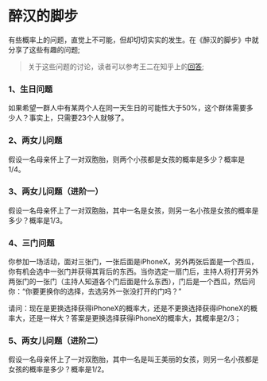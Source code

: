 # 醉汉的脚步

有些概率上的问题，直觉上不可能，但却切切实实的发生。在《醉汉的脚步》中就分享了这些有趣的问题;

> 关于这些问题的讨论，读者可以参考王二在知乎上的[回答](https://www.zhihu.com/question/288093713/answer/462386132);

### 1、生日问题

如果希望一群人中有某两个人在同一天生日的可能性大于50%，这个群体需要多少人？事实上，只需要23个人就够了。

### 2、两女儿问题

假设一名母亲怀上了一对双胞胎，则两个小孩都是女孩的概率是多少？概率是1/4。

### 3、两女儿问题（进阶一）

假设一名母亲怀上了一对双胞胎，其中一名是女孩，则另一名小孩是女孩的概率是多少？概率是1/3。

### 4、三门问题

你参加一场活动，面对三张门，一张后面是iPhoneX，另外两张后面是一个西瓜，你有机会选中一张门并获得其背后的东西。当你选定一扇门后，主持人将打开另外两张门的一张门（主持人知道各个门后面是什么东西），门后是一个西瓜，然后问你：“你要更换你的选择，去选另外一张没打开的门吗？”

请问：现在是更换选择获得iPhoneX的概率大，还是不更换选择获得iPhoneX的概率大，还是一样大？答案是更换选择获得iPhoneX的概率大，其概率是2/3；

### 5、两女儿问题（进阶二）

假设一名母亲怀上了一对双胞胎，其中一名是叫王美丽的女孩，则另一名小孩都是女孩的概率是多少？概率是1/2。

